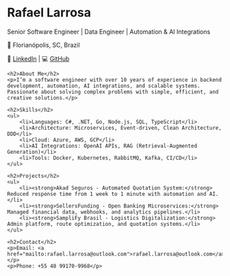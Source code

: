 <!DOCTYPE html>
<html lang="en">
<head>
    <meta charset="UTF-8">
    <meta name="viewport" content="width=device-width, initial-scale=1.0">
    <title>Rafael Larrosa - Software Engineer</title>
</head>
<body>
    <h1>Rafael Larrosa</h1>
    <p>Senior Software Engineer | Data Engineer | Automation & AI Integrations</p>
    <p>📍 Florianópolis, SC, Brazil</p>
    <p>💼 <a href="https://www.linkedin.com/in/rafael-larrosa" target="_blank">LinkedIn</a> | 💻 <a href="https://github.com/rafaellarrosa" target="_blank">GitHub</a></p>

    <h2>About Me</h2>
    <p>I’m a software engineer with over 10 years of experience in backend development, automation, AI integrations, and scalable systems. Passionate about solving complex problems with simple, efficient, and creative solutions.</p>

    <h2>Skills</h2>
    <ul>
        <li>Languages: C#, .NET, Go, Node.js, SQL, TypeScript</li>
        <li>Architecture: Microservices, Event-driven, Clean Architecture, DDD</li>
        <li>Cloud: Azure, AWS, GCP</li>
        <li>AI Integrations: OpenAI APIs, RAG (Retrieval-Augmented Generation)</li>
        <li>Tools: Docker, Kubernetes, RabbitMQ, Kafka, CI/CD</li>
    </ul>

    <h2>Projects</h2>
    <ul>
        <li><strong>Akad Seguros - Automated Quotation System:</strong> Reduced response time from 1 week to 1 minute with automation and AI.</li>
        <li><strong>SellersFunding - Open Banking Microservices:</strong> Managed financial data, webhooks, and analytics pipelines.</li>
        <li><strong>SampliFy Brasil - Logistics Digitalization:</strong> Admin platform, route optimization, and quotation systems.</li>
    </ul>

    <h2>Contact</h2>
    <p>Email: <a href="mailto:rafael.larrosa@outlook.com">rafael.larrosa@outlook.com</a></p>
    <p>Phone: +55 48 99170-9968</p>
</body>
</html>
